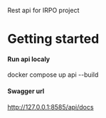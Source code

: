 Rest api for IRPO project


# Getting started

#### Run api localy
docker compose up api --build

#### Swagger url
http://127.0.0.1:8585/api/docs

